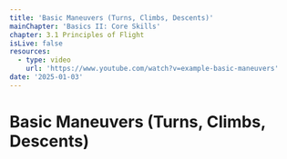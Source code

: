 ```yaml
---
title: 'Basic Maneuvers (Turns, Climbs, Descents)'
mainChapter: 'Basics II: Core Skills'
chapter: 3.1 Principles of Flight
isLive: false
resources:
  - type: video
    url: 'https://www.youtube.com/watch?v=example-basic-maneuvers'
date: '2025-01-03'
---
```


# Basic Maneuvers (Turns, Climbs, Descents)
